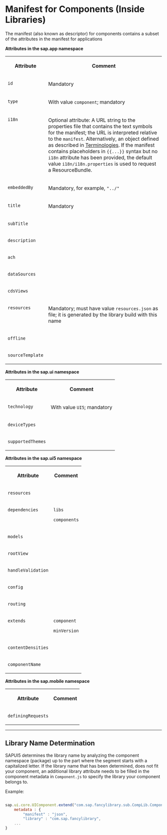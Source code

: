 <!-- loio7701636d088147569d99b4f08d418bd9 -->

# Manifest for Components \(Inside Libraries\)

The manifest \(also known as descriptor\) for components contains a subset of the attributes in the manifest for applications

**Attributes in the sap.app namespace**


<table>
<tr>
<th valign="top">

Attribute

</th>
<th valign="top">

Comment

</th>
</tr>
<tr>
<td valign="top">

`id` 

</td>
<td valign="top">

Mandatory

</td>
</tr>
<tr>
<td valign="top">

`type` 

</td>
<td valign="top">

With value `component`; mandatory

</td>
</tr>
<tr>
<td valign="top">

`i18n` 

</td>
<td valign="top">

Optional attribute: A URL string to the properties file that contains the text symbols for the manifest; the URL is interpreted relative to the `manifest`. Alternatively, an object defined as described in [Terminologies](terminologies-eba8d25.md). If the manifest contains placeholders in `{{...}}` syntax but no `i18n` attribute has been provided, the default value `i18n/i18n.properties` is used to request a ResourceBundle.

</td>
</tr>
<tr>
<td valign="top">

`embeddedBy` 

</td>
<td valign="top">

Mandatory, for example, `"../"` 

</td>
</tr>
<tr>
<td valign="top">

`title` 

</td>
<td valign="top">

Mandatory

</td>
</tr>
<tr>
<td valign="top">

`subTitle` 

</td>
<td valign="top">



</td>
</tr>
<tr>
<td valign="top">

`description` 

</td>
<td valign="top">



</td>
</tr>
<tr>
<td valign="top">

`ach` 

</td>
<td valign="top">



</td>
</tr>
<tr>
<td valign="top">

`dataSources` 

</td>
<td valign="top">



</td>
</tr>
<tr>
<td valign="top">

`cdsViews` 

</td>
<td valign="top">



</td>
</tr>
<tr>
<td valign="top">

`resources` 

</td>
<td valign="top">

Mandatory; must have value `resources.json` as file; it is generated by the library build with this name

</td>
</tr>
<tr>
<td valign="top">

`offline` 

</td>
<td valign="top">



</td>
</tr>
<tr>
<td valign="top">

`sourceTemplate` 

</td>
<td valign="top">



</td>
</tr>
</table>

**Attributes in the sap.ui namespace**


<table>
<tr>
<th valign="top">

Attribute

</th>
<th valign="top">

Comment

</th>
</tr>
<tr>
<td valign="top">

`technology` 

</td>
<td valign="top">

With value `UI5`; mandatory

</td>
</tr>
<tr>
<td valign="top">

`deviceTypes` 

</td>
<td valign="top">



</td>
</tr>
<tr>
<td valign="top">

`supportedThemes` 

</td>
<td valign="top">



</td>
</tr>
</table>

**Attributes in the sap.ui5 namespace**


<table>
<tr>
<th valign="top">

Attribute

</th>
<th valign="top">

Comment

</th>
</tr>
<tr>
<td valign="top">

`resources` 

</td>
<td valign="top">



</td>
</tr>
<tr>
<td valign="top">

`dependencies` 

</td>
<td valign="top">

`libs`

`components`

</td>
</tr>
<tr>
<td valign="top">

`models` 

</td>
<td valign="top">



</td>
</tr>
<tr>
<td valign="top">

`rootView` 

</td>
<td valign="top">



</td>
</tr>
<tr>
<td valign="top">

`handleValidation` 

</td>
<td valign="top">



</td>
</tr>
<tr>
<td valign="top">

`config` 

</td>
<td valign="top">



</td>
</tr>
<tr>
<td valign="top">

`routing` 

</td>
<td valign="top">



</td>
</tr>
<tr>
<td valign="top">

`extends` 

</td>
<td valign="top">

`component`

`minVersion`

</td>
</tr>
<tr>
<td valign="top">

`contentDensities` 

</td>
<td valign="top">



</td>
</tr>
<tr>
<td valign="top">

`componentName` 

</td>
<td valign="top">



</td>
</tr>
</table>

**Attributes in the sap.mobile namespace**


<table>
<tr>
<th valign="top">

Attribute

</th>
<th valign="top">

Comment

</th>
</tr>
<tr>
<td valign="top">

`definingRequests` 

</td>
<td valign="top">



</td>
</tr>
</table>

***

## Library Name Determination

SAPUI5 determines the library name by analyzing the component namespace \(package\) up to the part where the segment starts with a capitalized letter. If the library name that has been determined, does not fit your component, an additional library attribute needs to be filled in the component metadata in `Component.js` to specify the library your component belongs to.

Example:

```js

sap.ui.core.UIComponent.extend("com.sap.fancylibrary.sub.CompLib.Component", {
    metadata : {
        "manifest" : "json",
        "library" : "com.sap.fancylibrary",
    ...
}
```

